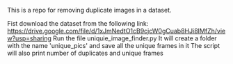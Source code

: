 This is a repo for removing duplicate images in a dataset.

Fist download the dataset from the following link: https://drive.google.com/file/d/1xJmNedtO1cB9cjcW0gCuab8HJi8IMfZh/view?usp=sharing
Run the file uniquie_image_finder.py
It will create a folder with the name 'unique_pics' and save all the unique frames in it
The script will also print number of duplicates and unique frames
